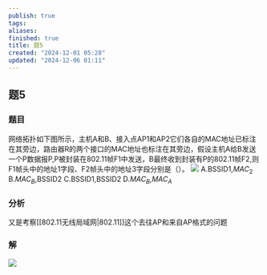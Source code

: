 ```yaml
---
publish: true
tags: 
aliases: 
finished: true
title: 题5
created: "2024-12-01 05:28"
updated: "2024-12-06 01:11"
---
```

## 题5
### 题目
网络拓扑如下图所示，主机A和B、接入点AP1和AP2它们各自的MAC地址已标注在其旁边，路由器R的两个接口的MAC地址也标注在其旁边，假设主机A给B发送一个P数据报P,P被封装在802.11帧F1中发送，B最终收到封装有P的802.11帧F2,则F1帧头中的地址1字段、F2帧头中的地址3字段分别是（）。
![](https://img.hwenyi.live/202412011301871.webp)
A.BSSID1,$MAC_{2}$
B.$MAC_{B}$,BSSID2
C.BSSID1,BSSID2
D.$MAC_{B}$,$MAC_{A}$
### 分析
又是考察[[802.11无线局域网|802.11]]这个去往AP和来自AP格式的问题
### 解
![](https://img.hwenyi.live/202412011317778.webp)